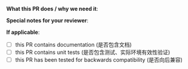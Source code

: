 <!--  Thanks for sending a pull request!  Here are some tips for you:
1. Sign our CLA.
2. If this PR closes another issue, add 'closes #<issue number>' somewhere in the PR summary. GitHub will automatically close that issue when this PR gets merged. Alternatively, adding 'refs #<issue number>' will not close the issue, but help provide the reviewer more context.-->

**What this PR does / why we need it**:

**Special notes for your reviewer**:

**If applicable**:
- [ ] this PR contains documentation (是否包含文档)
- [ ] this PR contains unit tests (是否包含测试、实际环境有效性验证)
- [ ] this PR has been tested for backwards compatibility (是否向后兼容)